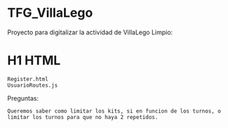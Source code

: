 # TFG_VillaLego
Proyecto para digitalizar la actividad de VillaLego
Limpio: 
 # H1 HTML
    Register.html
    UsuarioRoutes.js

Preguntas:

    Queremos saber como limitar los kits, si en funcion de los turnos, o limitar los turnos para que no haya 2 repetidos.
